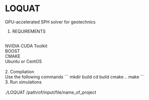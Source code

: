 # LOQUAT<br />
GPU-accelerated SPH solver for geotechnics<br />
1. REQUIREMENTS <br />
<br />
NVIDIA CUDA Toolkit<br />
BOOST<br />
CMAKE<br />
Ubuntu or CentOS<br />
<br />
2. Compilation<br />
Use the following commands
```
mkdir build
cd build
cmake ..
make
```
<br />
3. Run simulations<br />
<br />
./LOQUAT /path/of/input/file/name_of_project<br />
